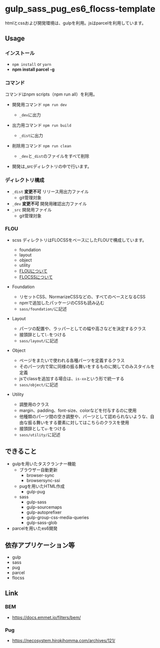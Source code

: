 # gulp_sass_pug_es6_flocss-template

htmlとcssおよび開発環境は、gulpを利用。jsはparcelを利用しています。

## Usage

### インストール
- ` npm install ` or `yarn`
- **npm install parcel -g**

### コマンド

コマンドはnpm scripts（npm run all）を利用。

- 開発用コマンド `npm run dev`
  - `_dev`に出力
- 出力用コマンド `npm run build`
  - `_dist`に出力
- 削除用コマンド `npm run clean`
  - `_dev`と`_dist`のファイルをすべて削除

- 開発は_srcディレクトリの中で行います。

### ディレクトリ構成

- `_dist` **変更不可** リリース用出力ファイル
  - git管理対象
- `_dev` **変更不可** 開発用確認出力ファイル
- `_src` 開発用ファイル
  - git管理対象

### FLOU
- scss ディレクトリはFLOCSSをベースにしたFLOUで構成しています。
  - foundation
  - layout
  - object
  - utility
  - [FLOUについて](https://webnaut.jp/technology/20170407-2421/)
  - [FLOCSSについて](https://github.com/hiloki/flocss)

- Foundation
  - リセットCSS、NormarizeCSSなどの、すべてのベースとなるCSS
  - npmで追加したパッケージのCSSも読み込む
  - `sass/foundation/`に記述
- Layout
  - パーツの配置や、ラッパーとしての幅や高さなどを決定するクラス
  - 接頭辞として`l-`をつける
  - `sass/layout/`に記述
- Object
  - ページをまたいで使われる各種パーツを定義するクラス
  - そのパーツ内で常に同様の振る舞いをするものに関してのみスタイルを定義
  - jsでclassを追加する場合は、`is-xx`という形で統一する
  - `sass/object/`に記述
- Utility
  - 調整用のクラス
  - margin、padding、font-size、colorなどを付与するのに使用
  - 他種類のパーツ間の空き調整や、パーツとして認められないような、自由な振る舞いをする要素に対してはこちらのクラスを使用
  - 接頭辞として`u-`をつける
  - `sass/utility/`に記述

## できること
- gulpを用いたタスクランナー機能
  - ブラウザー自動更新
    - browser-sync
    - browsersync-ssi
  - pugを用いたHTML作成
    - gulp-pug
  - sass
    - gulp-sass
    - gulp-sourcemaps
    - gulp-autoprefixer
    - gulp-group-css-media-queries
    - gulp-sass-glob
- parcelを用いたes6開発

## 依存アプリケーション等
- gulp
- sass
- pug
- parcel
- flocss

## Link

### BEM
- https://docs.emmet.io/filters/bem/
### Pug
- https://necosystem.hirokihomma.com/archives/121/